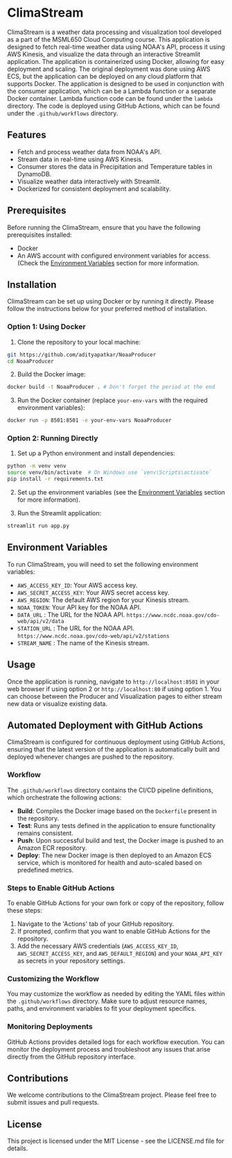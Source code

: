 # ClimaStream

ClimaStream is a weather data processing and visualization tool developed as a part of the MSML650 Cloud Computing course. This application is designed to fetch real-time weather data using NOAA's API, process it using AWS Kinesis, and visualize the data through an interactive Streamlit application. The application is containerized using Docker, allowing for easy deployment and scaling. The original deployment was done using AWS ECS, but the application can be deployed on any cloud platform that supports Docker. The application is designed to be used in conjunction with the consumer application, which can be a Lambda function or a separate Docker container. Lambda function code can be found under the `lambda` directory. The code is deployed using GitHub Actions, which can be found under the `.github/workflows` directory.

## Features

- Fetch and process weather data from NOAA's API.
- Stream data in real-time using AWS Kinesis.
- Consumer stores the data in Precipitation and Temperature tables in DynamoDB.
- Visualize weather data interactively with Streamlit.
- Dockerized for consistent deployment and scalability.

## Prerequisites

Before running the ClimaStream, ensure that you have the following prerequisites installed:

- Docker
- An AWS account with configured environment variables for access. (Check the [Environment Variables](#environment-variables) section for more information.

## Installation

ClimaStream can be set up using Docker or by running it directly. Please follow the instructions below for your preferred method of installation.

### Option 1: Using Docker

1. Clone the repository to your local machine:

```bash
git https://github.com/adityapatkar/NoaaProducer
cd NoaaProducer
```

2. Build the Docker image:

```bash
docker build -t NoaaProducer . # Don't forget the period at the end
```

3. Run the Docker container (replace `your-env-vars` with the required environment variables):

```bash
docker run -p 8501:8501 -e your-env-vars NoaaProducer
```

### Option 2: Running Directly

1. Set up a Python environment and install dependencies:

```bash
python -m venv venv
source venv/bin/activate  # On Windows use `venv\Scripts\activate`
pip install -r requirements.txt
```

2. Set up the environment variables (see the [Environment Variables](#environment-variables) section for more information).

3. Run the Streamlit application:

```bash
streamlit run app.py
```

## Environment Variables

To run ClimaStream, you will need to set the following environment variables:

- `AWS_ACCESS_KEY_ID`: Your AWS access key.
- `AWS_SECRET_ACCESS_KEY`: Your AWS secret access key.
- `AWS_REGION`: The default AWS region for your Kinesis stream.
- `NOAA_TOKEN`: Your API key for the NOAA API.
- `DATA_URL` : The URL for the NOAA API. `https://www.ncdc.noaa.gov/cdo-web/api/v2/data`
- `STATION_URL` : The URL for the NOAA API. `https://www.ncdc.noaa.gov/cdo-web/api/v2/stations`
- `STREAM_NAME` : The name of the Kinesis stream.

## Usage

Once the application is running, navigate to `http://localhost:8501` in your web browser if using option 2 or `http://localhost:80` if using option 1. You can choose between the Producer and Visualization pages to either stream new data or visualize existing data.

## Automated Deployment with GitHub Actions

ClimaStream is configured for continuous deployment using GitHub Actions, ensuring that the latest version of the application is automatically built and deployed whenever changes are pushed to the repository.

### Workflow

The `.github/workflows` directory contains the CI/CD pipeline definitions, which orchestrate the following actions:

- **Build**: Compiles the Docker image based on the `Dockerfile` present in the repository.
- **Test**: Runs any tests defined in the application to ensure functionality remains consistent.
- **Push**: Upon successful build and test, the Docker image is pushed to an Amazon ECR repository.
- **Deploy**: The new Docker image is then deployed to an Amazon ECS service, which is monitored for health and auto-scaled based on predefined metrics.

### Steps to Enable GitHub Actions

To enable GitHub Actions for your own fork or copy of the repository, follow these steps:

1. Navigate to the 'Actions' tab of your GitHub repository.
2. If prompted, confirm that you want to enable GitHub Actions for the repository.
3. Add the necessary AWS credentials (`AWS_ACCESS_KEY_ID`, `AWS_SECRET_ACCESS_KEY`, and `AWS_DEFAULT_REGION`) and your `NOAA_API_KEY` as secrets in your repository settings.

### Customizing the Workflow

You may customize the workflow as needed by editing the YAML files within the `.github/workflows` directory. Make sure to adjust resource names, paths, and environment variables to fit your deployment specifics.

### Monitoring Deployments

GitHub Actions provides detailed logs for each workflow execution. You can monitor the deployment process and troubleshoot any issues that arise directly from the GitHub repository interface.

## Contributions

We welcome contributions to the ClimaStream project. Please feel free to submit issues and pull requests.

## License

This project is licensed under the MIT License - see the LICENSE.md file for details.
